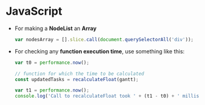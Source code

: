 # JavaScript

- For making a **NodeList** an **Array**

  ```javascript
  var nodesArray = [].slice.call(document.querySelectorAll('div'));
  ```

- For checking any **function execution time**, use something like this:

  ```javascript
  var t0 = performance.now();

  // function for which the time to be calculated
  const updatedTasks = recalculateFloat(gantt);

  var t1 = performance.now();
  console.log('Call to recalculateFloat took ' + (t1 - t0) + ' milliseconds.');
  ```
